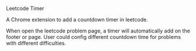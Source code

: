 Leetcode Timer

A Chrome extension to add a countdown timer in leetcode.

When open the leetcode problem page, a timer will automatically add on the footer or page. User could config different countdown time for problems with different difficulties.
